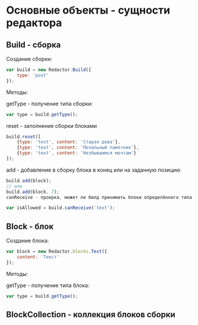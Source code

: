 # Основные объекты - сущности редактора


## Build - сборка

Создание сборки:
```javascript
var build = new Redactor.Build({
    type: 'post'
});
```

Методы:

getType - получение типа сборки:
```javascript
var type = build.getType();
```
reset - заполнение сборки блоками
```javascript
build.reset([
    {type: 'text', content: 'Cтарая дева'},
    {type: 'text', content: 'Печальный памятник'},
    {type: 'text', content: 'Незбывшимся мечтам'}
]);
```
add - добавление в сборку блока в конец или на заданную позицию
```javascript
build.add(block);
// или
build.add(block, 7);
canReceive - проерка, может ли билд принимать блоки определённого типа
```
```javascript
var isAllowed = build.canReceive('text');
```

## Block - блок

Создание блока:
```javascript
var block = new Redactor.blocks.Text({
    content: 'Текст'
});
```

Методы:

getType - получение типа блока:
```javascript
var type = build.getType();
```


## BlockCollection - коллекция блоков сборки

